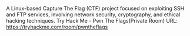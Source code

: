 A Linux-based Capture The Flag (CTF) project focused on exploiting SSH and FTP services, involving network security, cryptography, and ethical hacking techniques.
Try Hack Me - Pwn The Flags(Private Room)
URL: https://tryhackme.com/room/pwntheflags
